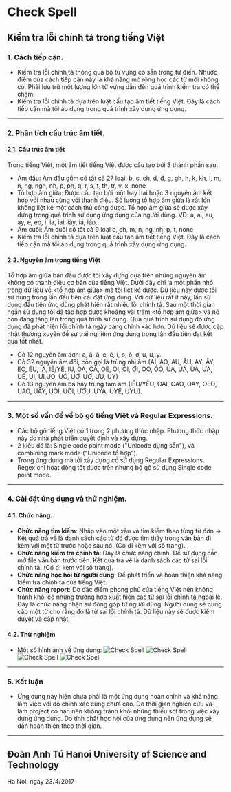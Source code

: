 # Check Spell #
## Kiểm tra lỗi chính tả trong tiếng Việt ##

### **1. Cách tiếp cận.** ###
- Kiểm tra lỗi chính tả thông qua bộ từ vựng có sẵn trong từ điển. Nhược điểm của cách tiếp cận này là khả năng mở rộng học các từ mới không có. Phải lưu trữ một lượng lớn từ vựng dẫn đến quá trình kiểm tra có thể chậm.
- Kiểm tra lỗi chính tả dựa trên luật cấu tạo âm tiết tiếng Việt. Đây là cách tiếp cận mà tôi áp dụng trong quá trình xây dựng ứng dụng.

----------
 
### **2. Phân tích cấu trúc âm tiết.** ###
#### 2.1. Cấu trúc âm tiết #### 
Trong tiếng Việt, một âm tiết tiếng Việt được cấu tạo bởi 3 thành phần sau:
- Âm đầu: Âm đầu gồm có tất cả 27 loại: b, c, ch, d, đ, g, gh, h, k, kh, l, m, n, ng, ngh, nh, p, ph, q, r, s, t, th, tr, v, x, none
- Tổ hợp âm giữa: Được cấu tạo bởi một hay hai hoặc 3 nguyên âm kết hợp với nhau cùng với thanh điệu. Số lượng tổ hợp âm giữa là rất lớn không liệt kê một cách thủ công được. Tổ hợp âm giữa sẽ được xây dựng trong quá trình sử dụng ứng dụng của người dùng. VD: a, ai, au, ay, e, eo, i, ia, iai, iày, iá, iáo...
- Âm cuối: Âm cuối có tất cả 9 loại c, ch, m, n, ng, nh, p, t, none
- Kiểm tra lỗi chính tả dựa trên luật cấu tạo âm tiết tiếng Việt. Đây là cách tiếp cận mà tôi áp dụng trong quá trình xây dựng ứng dụng.
#### 2.2. Nguyên âm trong tiếng Việt #### 
Tổ hợp âm giữa ban đầu được tôi xây dựng dựa trên những nguyên âm không có thanh điệu cơ bản của tiếng Việt.
Dưới đây chỉ là một phần nhỏ trong dữ liệu về <tổ hợp âm giữa> mà tôi liệt kê được. Dữ liệu này được tôi sử dụng trong lần đầu tiên cài đặt ứng dụng. Với dữ liệu rất ít này, lần sử dụng đầu tiên ứng dũng phát hiện rất nhiều lỗi chính tả. Sau một thời gian ngắn sử dụng tôi đã tập hợp được khoảng vài trăm <tổ hợp âm giữa> và nó còn đang tăng lên trong quá trình sử dụng. Qua quá trình sử dụng đó ứng dụng đã phát hiện lỗi chính tả ngày càng chính xác hơn. Dữ liệu sẽ được cập nhật thường xuyên để sự trải nghiệm ứng dụng trong lần đầu tiên đạt kết quả tốt nhất.
- Có 12 nguyên âm đơn: a, ă, â, e, ê, i, o, ô, ơ, u, ư, y.
- Có 32 nguyên âm đôi, còn gọi là trùng nhị âm (AI, AO, AU, ÂU, AY, ÂY, EO, ÊU, IA, IÊ/YÊ, IU, OA, OĂ, OE, OI, ÔI, ƠI, OO, ÔÔ, UA, UĂ, UÂ, ƯA, UÊ, UI, ƯI,UO, UÔ, UƠ, ƯƠ, ƯU, UY)
- Có 13 nguyên âm ba hay trùng tam âm (IÊU/YÊU, OAI, OAO, OAY, OEO, UAO, UÂY, UÔI, ƯƠI, ƯƠU, UYA, UYÊ, UYU).
----------

### **3. Một số vấn đề về bộ gõ tiếng Việt và Regular Expressions.** ###
- Các bộ gõ tiếng Việt có 1 trong 2 phương thức nhập. Phương thức nhập này do nhà phát triển quyết định và xây dựng.
- 2 kiểu đó là: Single code point mode ("Unicode dựng sẵn"), và combining mark mode ("Unicode tổ hợp").
- Trong ứng dụng mà tôi xây dựng có sử dụng Regular Expressions. Regex chỉ hoạt động tốt được trên nhưng bộ gõ sử dụng Single code point mode.
----------

### **4. Cài đặt ứng dụng và thử nghiệm.** ###
#### 4.1. Chức năng. ####
- **Chức năng tìm kiếm**: Nhập vào một xâu và tìm kiểm theo từng từ đơn => Kết quả trả về là danh sách các từ đó được tìm thấy trong văn bản đi kèm với một từ trước hoặc sau nó. (Có đi kèm với số trang).
- **Chức năng kiểm tra chính tả**: Đây là chức năng chính. Để sử dụng cần mở file văn bản trước tiên. Kết quả trả về là danh sách các từ sai lỗi chính tả. (Có đi kèm với số trang).
- **Chức năng học hỏi từ người dùng**: Để phát triển và hoàn thiện khả năng kiểm tra chính tả của tiếng Việt.
- **Chức năng report**: Do đặc điểm phong phú của tiếng Việt nên không tránh khỏi có những trường hợp xuất hiện các từ sai lỗi chính tả ngoại lệ. Đây là chức năng nhận sự đóng góp từ người dùng. Người dùng sẽ cung cấp một từ cho rằng đó là từ sai lỗi chính tả. Dữ liệu này sẽ được kiểm duyệt và cập nhật.
#### 4.2. Thử nghiệm ####
- Một số hình ảnh về ứng dụng:
![Check Spell](https://scontent.fhan4-1.fna.fbcdn.net/v/t1.0-0/p261x260/18056753_650771051799827_8757446253516002595_n.jpg?oh=839c8fd92b833dbf10ea25a1657b1e06&oe=59999050)
![Check Spell](https://scontent.fhan4-1.fna.fbcdn.net/v/t1.0-0/s526x296/18118470_650771055133160_4852641497824534667_n.jpg?oh=9ba8b198e377e11a5ab8fc3a16cc665d&oe=594D075F)
![Check Spell](https://scontent.fhan4-1.fna.fbcdn.net/v/t1.0-0/s526x296/18056953_650771075133158_7392883524875480846_n.jpg?oh=225980fc2e0dcff29caa714cd1c05b3e&oe=5986BA46)
![Check Spell](https://scontent.fhan4-1.fna.fbcdn.net/v/t1.0-9/18056987_650771081799824_6490378485090576900_n.jpg?oh=5d1e760b86dfe3de8e59524f1e0f5709&oe=5990307B)
---
### 5. Kết luận ###
- Ứng dụng này hiện chưa phải là một ứng dụng hoàn chỉnh và khả năng làm việc với độ chính xác cũng chưa cao. Do thời gian nghiên cứu và làm project có hạn nên không tránh khỏi những thiếu sót trong việc xây dựng ứng dụng. Do tính chất học hỏi của ứng dụng nên ứng dụng  sẽ dần hoàn thiện theo thời gian.
----
Đoàn Anh Tú
Hanoi University of Science and Technology
----
Ha Noi, ngày 23/4/2017
